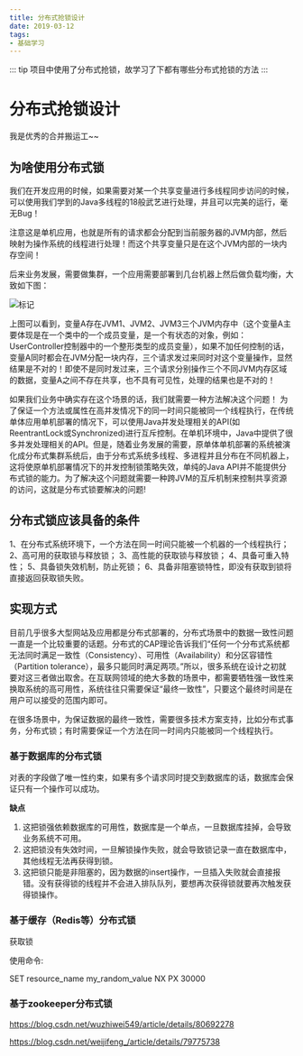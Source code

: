 ```yaml
---
title: 分布式抢锁设计
date: 2019-03-12
tags: 
- 基础学习
---
```


::: tip
项目中使用了分布式抢锁，故学习了下都有哪些分布式抢锁的方法
:::
<!--more -->

# 分布式抢锁设计

我是优秀的合并搬运工~~

## 为啥使用分布式锁

我们在开发应用的时候，如果需要对某一个共享变量进行多线程同步访问的时候，可以使用我们学到的Java多线程的18般武艺进行处理，并且可以完美的运行，毫无Bug！

注意这是单机应用，也就是所有的请求都会分配到当前服务器的JVM内部，然后映射为操作系统的线程进行处理！而这个共享变量只是在这个JVM内部的一块内存空间！

后来业务发展，需要做集群，一个应用需要部署到几台机器上然后做负载均衡，大致如下图：

![标记](https://img-blog.csdn.net/20180111171903380?watermark/2/text/aHR0cDovL2Jsb2cuY3Nkbi5uZXQveGxnZW4xNTczODc=/font/5a6L5L2T/fontsize/400/fill/I0JBQkFCMA==/dissolve/70/gravity/SouthEast)



上图可以看到，变量A存在JVM1、JVM2、JVM3三个JVM内存中（这个变量A主要体现是在一个类中的一个成员变量，是一个有状态的对象，例如：UserController控制器中的一个整形类型的成员变量），如果不加任何控制的话，变量A同时都会在JVM分配一块内存，三个请求发过来同时对这个变量操作，显然结果是不对的！即使不是同时发过来，三个请求分别操作三个不同JVM内存区域的数据，变量A之间不存在共享，也不具有可见性，处理的结果也是不对的！

如果我们业务中确实存在这个场景的话，我们就需要一种方法解决这个问题！
为了保证一个方法或属性在高并发情况下的同一时间只能被同一个线程执行，在传统单体应用单机部署的情况下，可以使用Java并发处理相关的API(如ReentrantLock或Synchronized)进行互斥控制。在单机环境中，Java中提供了很多并发处理相关的API。但是，随着业务发展的需要，原单体单机部署的系统被演化成分布式集群系统后，由于分布式系统多线程、多进程并且分布在不同机器上，这将使原单机部署情况下的并发控制锁策略失效，单纯的Java API并不能提供分布式锁的能力。为了解决这个问题就需要一种跨JVM的互斥机制来控制共享资源的访问，这就是分布式锁要解决的问题!

## 分布式锁应该具备的条件

1、在分布式系统环境下，一个方法在同一时间只能被一个机器的一个线程执行； 
2、高可用的获取锁与释放锁； 
3、高性能的获取锁与释放锁； 
4、具备可重入特性； 
5、具备锁失效机制，防止死锁； 
6、具备非阻塞锁特性，即没有获取到锁将直接返回获取锁失败。

## 实现方式

目前几乎很多大型网站及应用都是分布式部署的，分布式场景中的数据一致性问题一直是一个比较重要的话题。分布式的CAP理论告诉我们“任何一个分布式系统都无法同时满足一致性（Consistency）、可用性（Availability）和分区容错性（Partition tolerance），最多只能同时满足两项。”所以，很多系统在设计之初就要对这三者做出取舍。在互联网领域的绝大多数的场景中，都需要牺牲强一致性来换取系统的高可用性，系统往往只需要保证“最终一致性”，只要这个最终时间是在用户可以接受的范围内即可。

在很多场景中，为保证数据的最终一致性，需要很多技术方案支持，比如分布式事务，分布式锁；有时需要保证一个方法在同一时间内只能被同一个线程执行。

###  基于数据库的分布式锁

对表的字段做了唯一性约束，如果有多个请求同时提交到数据库的话，数据库会保证只有一个操作可以成功。

**缺点**

1. 这把锁强依赖数据库的可用性，数据库是一个单点，一旦数据库挂掉，会导致业务系统不可用。
2. 这把锁没有失效时间，一旦解锁操作失败，就会导致锁记录一直在数据库中，其他线程无法再获得到锁。
3. 这把锁只能是非阻塞的，因为数据的insert操作，一旦插入失败就会直接报错。没有获得锁的线程并不会进入排队队列，要想再次获得锁就要再次触发获得锁操作。

### 基于缓存（Redis等）分布式锁

获取锁

使用命令:

SET resource_name my_random_value NX PX 30000



### 基于zookeeper分布式锁



https://blog.csdn.net/wuzhiwei549/article/details/80692278

https://blog.csdn.net/weijifeng_/article/details/79775738